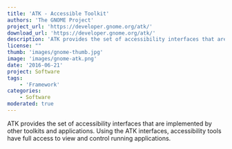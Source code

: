 ```yaml
---
title: 'ATK - Accessible Toolkit'
authors: 'The GNOME Project'
project_url: 'https://developer.gnome.org/atk/'
download_url: 'https://developer.gnome.org/atk/'
description: 'ATK provides the set of accessibility interfaces that are implemented by other toolkits and applications. Using the ATK interfaces, accessibility tools have full access to view and control running applications.'
license: ""
thumb: 'images/gnome-thumb.jpg'
image: 'images/gnome-atk.png'
date: '2016-06-21'
project: Software
tags:
    - 'Framework'
categories:
    - Software
moderated: true
---
```

ATK provides the set of accessibility interfaces that are implemented by other toolkits and applications. Using the ATK interfaces, accessibility tools have full access to view and control running applications.
